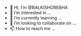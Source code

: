 - 👋 Hi, I’m @BALKISHOREBHA
- 👀 I’m interested in ...
- 🌱 I’m currently learning ...
- 💞️ I’m looking to collaborate on ...
- 📫 How to reach me ...

<!---
BALKISHOREBHA/BALKISHOREBHA is a ✨ special ✨ repository because its `README.md` (this file) appears on your GitHub profile.
You can click the Preview link to take a look at your changes.
--->

